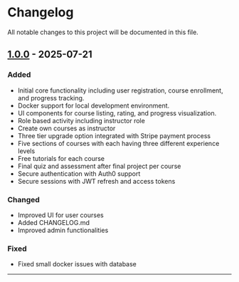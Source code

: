 # Changelog

All notable changes to this project will be documented in this file.

## [1.0.0] - 2025-07-21

### Added
- Initial core functionality including user registration, course enrollment, and progress tracking.
- Docker support for local development environment.
- UI components for course listing, rating, and progress visualization.
- Role based activity including instructor role
- Create own courses as instructor
- Three tier upgrade option integrated with Stripe payment process
- Five sections of courses with each having three different experience levels
- Free tutorials for each course
- Final quiz and assessment after final project per course
- Secure authentication with Auth0 support
- Secure sessions with JWT refresh and access tokens

### Changed
- Improved UI for user courses
- Added CHANGELOG.md
- Improved admin functionalities

### Fixed
- Fixed small docker issues with database


---

[1.0.0]: https://github.com/ismiljanic/SyntaxBase/tree/v1.0